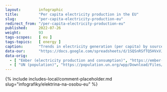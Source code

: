 ```yaml
---
layout:        infographic
title:         "Per capita electricity production in the EU"
slug:          "per-capita-electricity-production-eu"
redirect_from: "/per-capita-electricity-production-eu"
published:     2022-07-26
weight:        93
tags-scopes:   [ eu ]
tags-topics:   [ energy ]
caption:       "Trends in electricity generation (per capita) by source in 2000–2019, compared with electricity consumption in the EU countries and the UK. Expressed in kWh per capita per year."
data-our:      "https://docs.google.com/spreadsheets/d/1SQSnRSfTQ5HVxVJvwj4igfl22hyblYVjDo_INceKy4I"
data-orig:
  - [ "Ember (electricity production and consumption)", "https://ember-climate.org/project/data-global-electricity-review/" ]
  - [ "UN (population)", "https://population.un.org/wpp/Download/Files/1_Indicators%20(Standard)/EXCEL_FILES/1_Population/WPP2019_POP_F01_1_TOTAL_POPULATION_BOTH_SEXES.xlsx" ]
---
```


{% include includes-local/comment-placeholder.md slug="infografiky/elektrina-na-osobu-eu" %}
